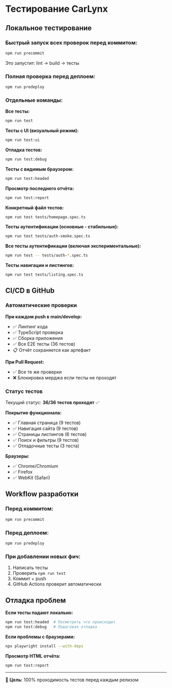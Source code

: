 # Тестирование CarLynx

## Локальное тестирование

### Быстрый запуск всех проверок перед коммитом:
```bash
npm run precommit
```
Это запустит: lint → build → тесты

### Полная проверка перед деплоем:
```bash
npm run predeploy  
```

### Отдельные команды:

**Все тесты:**
```bash
npm run test
```

**Тесты с UI (визуальный режим):**
```bash
npm run test:ui
```

**Отладка тестов:**
```bash
npm run test:debug
```

**Тесты с видимым браузером:**
```bash
npm run test:headed
```

**Просмотр последнего отчёта:**
```bash
npm run test:report
```

**Конкретный файл тестов:**
```bash
npm run test tests/homepage.spec.ts
```

**Тесты аутентификации (основные - стабильные):**
```bash
npm run test tests/auth-smoke.spec.ts
```

**Все тесты аутентификации (включая экспериментальные):**
```bash
npm run test -- tests/auth-*.spec.ts
```

**Тесты навигации и листингов:**
```bash
npm run test tests/listing.spec.ts
```

## CI/CD в GitHub

### Автоматические проверки

**При каждом push в main/develop:**
- ✅ Линтинг кода
- ✅ TypeScript проверка  
- ✅ Сборка приложения
- ✅ Все E2E тесты (36 тестов)
- 📋 Отчёт сохраняется как артефакт

**При Pull Request:**
- ✅ Все те же проверки
- ❌ Блокировка мерджа если тесты не проходят

### Статус тестов

Текущий статус: **36/36 тестов проходят** ✅

**Покрытие функционала:**
- ✅ Главная страница (9 тестов)
- ✅ Навигация сайта (9 тестов) 
- ✅ Страницы листингов (6 тестов)
- ✅ Поиск и фильтры (9 тестов)
- ✅ Отладочные тесты (3 теста)

**Браузеры:**
- ✅ Chrome/Chromium
- ✅ Firefox  
- ✅ WebKit (Safari)

## Workflow разработки

### Перед коммитом:
```bash
npm run precommit
```

### Перед деплоем:
```bash
npm run predeploy
```

### При добавлении новых фич:
1. Написать тесты
2. Проверить `npm run test`
3. Коммит + push
4. GitHub Actions проверит автоматически

## Отладка проблем

**Если тесты падают локально:**
```bash
npm run test:headed  # Посмотреть что происходит
npm run test:debug   # Пошаговая отладка
```

**Если проблемы с браузерами:**
```bash
npx playwright install --with-deps
```

**Просмотр HTML отчёта:**
```bash
npm run test:report
```

---

🎯 **Цель:** 100% проходимость тестов перед каждым релизом